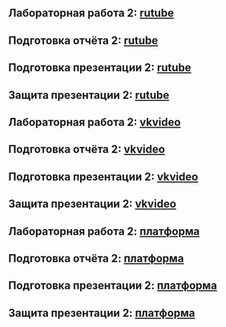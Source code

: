 ## Лабораторная работа 2: [rutube](https://rutube.ru/video/private/b4a448a81a2ea31c6d6b00d74801a2d0/?p=u8N6Gt2_0nV7UDcmblA53A)
## Подготовка отчёта 2: [rutube](https://rutube.ru/video/private/ea1fd2d6e2a0fbffd12d73871d1972f4/?p=HoOlxLLaj2GKWKPA5X87JA)
## Подготовка презентации 2: [rutube](https://rutube.ru/video/private/870385389fcb40585ca17f50e4a64335/?p=JHahZ2UplpoweWPfXqEmqQ)
## Защита презентации 2: [rutube](https://rutube.ru/video/private/b7734bfe90e59b65841f9d67ce0995ee/?p=muPkdwkZ4PlmPd2fLj0vJA)

## Лабораторная работа 2: [vkvideo](https://vkvideo.ru/video-60844198_456239021?list=ln-hz3RIUzIzHH53CZHWu)
## Подготовка отчёта 2: [vkvideo](https://vkvideo.ru/video-60844198_456239022?list=ln-JMGbU9gs2zAz33TNoL)
## Подготовка презентации 2: [vkvideo](https://vkvideo.ru/video-60844198_456239023?list=ln-Lw6zlyiZ3NT9Z4ZZD0)
## Защита презентации 2: [vkvideo](https://vkvideo.ru/video-60844198_456239024?list=ln-eNZMaKnliYADMZUYUZ)

## Лабораторная работа 2: [платформа](https://plvideo.ru/watch?v=lsI_5kj7SVo3)
## Подготовка отчёта 2: [платформа](https://plvideo.ru/watch?v=VSHay31XBFEq)
## Подготовка презентации 2: [платформа](https://plvideo.ru/watch?v=aOv6dYDPf-zp)
## Защита презентации 2: [платформа](https://plvideo.ru/watch?v=dPzZGIgFPDIp)
